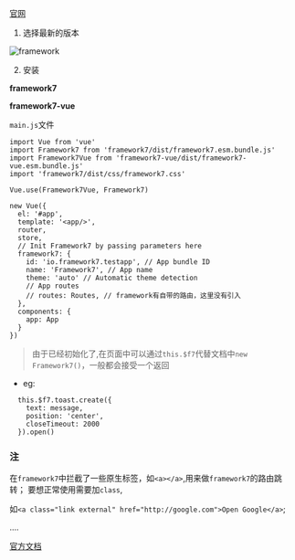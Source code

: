 
[官网](http://www.framework7.cn/)

1. 选择最新的版本

![framework](http://p5k2est0u.bkt.clouddn.com/framework7/info20180904161353.png)

2. 安装

**framework7**

**framework7-vue**

`main.js`文件
```
import Vue from 'vue'
import Framework7 from 'framework7/dist/framework7.esm.bundle.js'
import Framework7Vue from 'framework7-vue/dist/framework7-vue.esm.bundle.js'
import 'framework7/dist/css/framework7.css'

Vue.use(Framework7Vue, Framework7)

new Vue({
  el: '#app',
  template: '<app/>',
  router,
  store,
  // Init Framework7 by passing parameters here
  framework7: {
    id: 'io.framework7.testapp', // App bundle ID
    name: 'Framework7', // App name
    theme: 'auto' // Automatic theme detection
    // App routes
    // routes: Routes, // framework有自带的路由，这里没有引入
  },
  components: {
    app: App
  }
})
```

> 由于已经初始化了,在页面中可以通过`this.$f7`代替文档中`new Framework7()`，一般都会接受一个返回

* eg:

```
  this.$f7.toast.create({
    text: message,
    position: 'center',
    closeTimeout: 2000
  }).open()
```

### 注

在`framework7`中拦截了一些原生标签，如`<a></a>`,用来做`framework7`的路由跳转；
要想正常使用需要加`class`,

如`<a class="link external" href="http://google.com">Open Google</a>`;

....

[官方文档](http://www.framework7.cn/docs/introduction.html)
